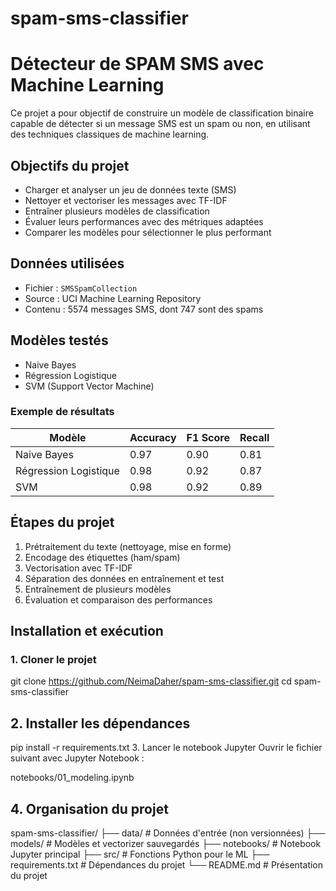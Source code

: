 # spam-sms-classifier
# Détecteur de SPAM SMS avec Machine Learning

Ce projet a pour objectif de construire un modèle de classification binaire capable de détecter si un message SMS est un spam ou non, en utilisant des techniques classiques de machine learning.

## Objectifs du projet

- Charger et analyser un jeu de données texte (SMS)
- Nettoyer et vectoriser les messages avec TF-IDF
- Entraîner plusieurs modèles de classification
- Évaluer leurs performances avec des métriques adaptées
- Comparer les modèles pour sélectionner le plus performant

## Données utilisées

- Fichier : `SMSSpamCollection`
- Source : UCI Machine Learning Repository
- Contenu : 5574 messages SMS, dont 747 sont des spams

## Modèles testés

- Naive Bayes
- Régression Logistique
- SVM (Support Vector Machine)

### Exemple de résultats

| Modèle              | Accuracy | F1 Score | Recall |
|---------------------|----------|----------|--------|
| Naive Bayes         | 0.97     | 0.90     | 0.81   |
| Régression Logistique | 0.98   | 0.92     | 0.87   |
| SVM                 | 0.98     | 0.92     | 0.89   |

## Étapes du projet

1. Prétraitement du texte (nettoyage, mise en forme)
2. Encodage des étiquettes (ham/spam)
3. Vectorisation avec TF-IDF
4. Séparation des données en entraînement et test
5. Entraînement de plusieurs modèles
6. Évaluation et comparaison des performances

## Installation et exécution

### 1. Cloner le projet

git clone https://github.com/NeimaDaher/spam-sms-classifier.git
cd spam-sms-classifier

## 2. Installer les dépendances

pip install -r requirements.txt
3. Lancer le notebook Jupyter
Ouvrir le fichier suivant avec Jupyter Notebook :


notebooks/01_modeling.ipynb

## 4. Organisation du projet

spam-sms-classifier/
├── data/                # Données d'entrée (non versionnées)
├── models/              # Modèles et vectorizer sauvegardés
├── notebooks/           # Notebook Jupyter principal
├── src/                 # Fonctions Python pour le ML
├── requirements.txt     # Dépendances du projet
└── README.md            # Présentation du projet
